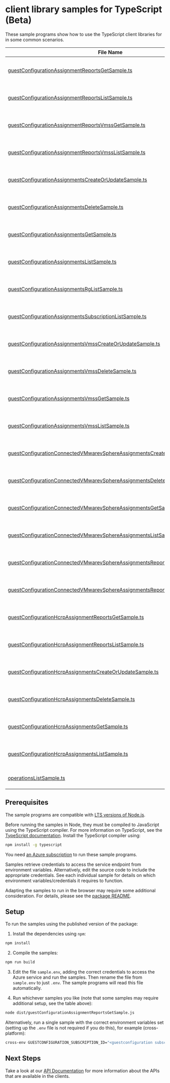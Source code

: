 # client library samples for TypeScript (Beta)

These sample programs show how to use the TypeScript client libraries for in some common scenarios.

| **File Name**                                                                                                                                         | **Description**                                                                                                                                                                                                                                                                          |
| ----------------------------------------------------------------------------------------------------------------------------------------------------- | ---------------------------------------------------------------------------------------------------------------------------------------------------------------------------------------------------------------------------------------------------------------------------------------- |
| [guestConfigurationAssignmentReportsGetSample.ts][guestconfigurationassignmentreportsgetsample]                                                       | Get a report for the guest configuration assignment, by reportId. x-ms-original-file: specification/guestconfiguration/resource-manager/Microsoft.GuestConfiguration/stable/2022-01-25/examples/getGuestConfigurationAssignmentReportById.json                                           |
| [guestConfigurationAssignmentReportsListSample.ts][guestconfigurationassignmentreportslistsample]                                                     | List all reports for the guest configuration assignment, latest report first. x-ms-original-file: specification/guestconfiguration/resource-manager/Microsoft.GuestConfiguration/stable/2022-01-25/examples/listAllGuestConfigurationAssignmentReports.json                              |
| [guestConfigurationAssignmentReportsVmssGetSample.ts][guestconfigurationassignmentreportsvmssgetsample]                                               | Get a report for the VMSS guest configuration assignment, by reportId. x-ms-original-file: specification/guestconfiguration/resource-manager/Microsoft.GuestConfiguration/stable/2022-01-25/examples/getVMSSGuestConfigurationAssignmentReportById.json                                  |
| [guestConfigurationAssignmentReportsVmssListSample.ts][guestconfigurationassignmentreportsvmsslistsample]                                             | List all reports for the VMSS guest configuration assignment, latest report first. x-ms-original-file: specification/guestconfiguration/resource-manager/Microsoft.GuestConfiguration/stable/2022-01-25/examples/listAllVMSSGuestConfigurationAssignmentReports.json                     |
| [guestConfigurationAssignmentsCreateOrUpdateSample.ts][guestconfigurationassignmentscreateorupdatesample]                                             | Creates an association between a VM and guest configuration x-ms-original-file: specification/guestconfiguration/resource-manager/Microsoft.GuestConfiguration/stable/2022-01-25/examples/createOrUpdateGuestConfigurationAssignment.json                                                |
| [guestConfigurationAssignmentsDeleteSample.ts][guestconfigurationassignmentsdeletesample]                                                             | Delete a guest configuration assignment x-ms-original-file: specification/guestconfiguration/resource-manager/Microsoft.GuestConfiguration/stable/2022-01-25/examples/deleteGuestConfigurationAssignment.json                                                                            |
| [guestConfigurationAssignmentsGetSample.ts][guestconfigurationassignmentsgetsample]                                                                   | Get information about a guest configuration assignment x-ms-original-file: specification/guestconfiguration/resource-manager/Microsoft.GuestConfiguration/stable/2022-01-25/examples/getGuestConfigurationAssignment.json                                                                |
| [guestConfigurationAssignmentsListSample.ts][guestconfigurationassignmentslistsample]                                                                 | List all guest configuration assignments for a virtual machine. x-ms-original-file: specification/guestconfiguration/resource-manager/Microsoft.GuestConfiguration/stable/2022-01-25/examples/listGuestConfigurationAssignments.json                                                     |
| [guestConfigurationAssignmentsRgListSample.ts][guestconfigurationassignmentsrglistsample]                                                             | List all guest configuration assignments for a resource group. x-ms-original-file: specification/guestconfiguration/resource-manager/Microsoft.GuestConfiguration/stable/2022-01-25/examples/listRGGuestConfigurationAssignments.json                                                    |
| [guestConfigurationAssignmentsSubscriptionListSample.ts][guestconfigurationassignmentssubscriptionlistsample]                                         | List all guest configuration assignments for a subscription. x-ms-original-file: specification/guestconfiguration/resource-manager/Microsoft.GuestConfiguration/stable/2022-01-25/examples/listSubGuestConfigurationAssignments.json                                                     |
| [guestConfigurationAssignmentsVmssCreateOrUpdateSample.ts][guestconfigurationassignmentsvmsscreateorupdatesample]                                     | Creates an association between a VMSS and guest configuration x-ms-original-file: specification/guestconfiguration/resource-manager/Microsoft.GuestConfiguration/stable/2022-01-25/examples/createOrUpdateGuestConfigurationVMSSAssignment.json                                          |
| [guestConfigurationAssignmentsVmssDeleteSample.ts][guestconfigurationassignmentsvmssdeletesample]                                                     | Delete a guest configuration assignment for VMSS x-ms-original-file: specification/guestconfiguration/resource-manager/Microsoft.GuestConfiguration/stable/2022-01-25/examples/deleteGuestConfigurationVMSSAssignment.json                                                               |
| [guestConfigurationAssignmentsVmssGetSample.ts][guestconfigurationassignmentsvmssgetsample]                                                           | Get information about a guest configuration assignment for VMSS x-ms-original-file: specification/guestconfiguration/resource-manager/Microsoft.GuestConfiguration/stable/2022-01-25/examples/getVMSSGuestConfigurationAssignment.json                                                   |
| [guestConfigurationAssignmentsVmssListSample.ts][guestconfigurationassignmentsvmsslistsample]                                                         | List all guest configuration assignments for VMSS. x-ms-original-file: specification/guestconfiguration/resource-manager/Microsoft.GuestConfiguration/stable/2022-01-25/examples/listVMSSGuestConfigurationAssignments.json                                                              |
| [guestConfigurationConnectedVMwarevSphereAssignmentsCreateOrUpdateSample.ts][guestconfigurationconnectedvmwarevsphereassignmentscreateorupdatesample] | Creates an association between a Connected VM Sphere machine and guest configuration x-ms-original-file: specification/guestconfiguration/resource-manager/Microsoft.GuestConfiguration/stable/2022-01-25/examples/createOrUpdateGuestConfigurationConnectedVMwarevSphereAssignment.json |
| [guestConfigurationConnectedVMwarevSphereAssignmentsDeleteSample.ts][guestconfigurationconnectedvmwarevsphereassignmentsdeletesample]                 | Delete a guest configuration assignment x-ms-original-file: specification/guestconfiguration/resource-manager/Microsoft.GuestConfiguration/stable/2022-01-25/examples/deleteGuestConfigurationConnectedVMwarevSphereAssignment.json                                                      |
| [guestConfigurationConnectedVMwarevSphereAssignmentsGetSample.ts][guestconfigurationconnectedvmwarevsphereassignmentsgetsample]                       | Get information about a guest configuration assignment x-ms-original-file: specification/guestconfiguration/resource-manager/Microsoft.GuestConfiguration/stable/2022-01-25/examples/getGuestConfigurationConnectedVMwarevSphereAssignment.json                                          |
| [guestConfigurationConnectedVMwarevSphereAssignmentsListSample.ts][guestconfigurationconnectedvmwarevsphereassignmentslistsample]                     | List all guest configuration assignments for an ARC machine. x-ms-original-file: specification/guestconfiguration/resource-manager/Microsoft.GuestConfiguration/stable/2022-01-25/examples/listGuestConfigurationConnectedVMwarevSphereAssignments.json                                  |
| [guestConfigurationConnectedVMwarevSphereAssignmentsReportsGetSample.ts][guestconfigurationconnectedvmwarevsphereassignmentsreportsgetsample]         | Get a report for the guest configuration assignment, by reportId. x-ms-original-file: specification/guestconfiguration/resource-manager/Microsoft.GuestConfiguration/stable/2022-01-25/examples/getGuestConfigurationConnectedVMwarevSphereAssignmentReportById.json                     |
| [guestConfigurationConnectedVMwarevSphereAssignmentsReportsListSample.ts][guestconfigurationconnectedvmwarevsphereassignmentsreportslistsample]       | List all reports for the guest configuration assignment, latest report first. x-ms-original-file: specification/guestconfiguration/resource-manager/Microsoft.GuestConfiguration/stable/2022-01-25/examples/listAllGuestConfigurationConnectedVMwarevSphereAssignmentsReports.json       |
| [guestConfigurationHcrpAssignmentReportsGetSample.ts][guestconfigurationhcrpassignmentreportsgetsample]                                               | Get a report for the guest configuration assignment, by reportId. x-ms-original-file: specification/guestconfiguration/resource-manager/Microsoft.GuestConfiguration/stable/2022-01-25/examples/getGuestConfigurationHCRPAssignmentReportById.json                                       |
| [guestConfigurationHcrpAssignmentReportsListSample.ts][guestconfigurationhcrpassignmentreportslistsample]                                             | List all reports for the guest configuration assignment, latest report first. x-ms-original-file: specification/guestconfiguration/resource-manager/Microsoft.GuestConfiguration/stable/2022-01-25/examples/listAllGuestConfigurationHCRPAssignmentReports.json                          |
| [guestConfigurationHcrpAssignmentsCreateOrUpdateSample.ts][guestconfigurationhcrpassignmentscreateorupdatesample]                                     | Creates an association between a ARC machine and guest configuration x-ms-original-file: specification/guestconfiguration/resource-manager/Microsoft.GuestConfiguration/stable/2022-01-25/examples/createOrUpdateGuestConfigurationHCRPAssignment.json                                   |
| [guestConfigurationHcrpAssignmentsDeleteSample.ts][guestconfigurationhcrpassignmentsdeletesample]                                                     | Delete a guest configuration assignment x-ms-original-file: specification/guestconfiguration/resource-manager/Microsoft.GuestConfiguration/stable/2022-01-25/examples/deleteGuestConfigurationHCRPAssignment.json                                                                        |
| [guestConfigurationHcrpAssignmentsGetSample.ts][guestconfigurationhcrpassignmentsgetsample]                                                           | Get information about a guest configuration assignment x-ms-original-file: specification/guestconfiguration/resource-manager/Microsoft.GuestConfiguration/stable/2022-01-25/examples/getGuestConfigurationHCRPAssignment.json                                                            |
| [guestConfigurationHcrpAssignmentsListSample.ts][guestconfigurationhcrpassignmentslistsample]                                                         | List all guest configuration assignments for an ARC machine. x-ms-original-file: specification/guestconfiguration/resource-manager/Microsoft.GuestConfiguration/stable/2022-01-25/examples/listGuestConfigurationHCRPAssignments.json                                                    |
| [operationsListSample.ts][operationslistsample]                                                                                                       | Lists all of the available GuestConfiguration REST API operations. x-ms-original-file: specification/guestconfiguration/resource-manager/Microsoft.GuestConfiguration/stable/2022-01-25/examples/listOperations.json                                                                     |

## Prerequisites

The sample programs are compatible with [LTS versions of Node.js](https://github.com/nodejs/release#release-schedule).

Before running the samples in Node, they must be compiled to JavaScript using the TypeScript compiler. For more information on TypeScript, see the [TypeScript documentation][typescript]. Install the TypeScript compiler using:

```bash
npm install -g typescript
```

You need [an Azure subscription][freesub] to run these sample programs.

Samples retrieve credentials to access the service endpoint from environment variables. Alternatively, edit the source code to include the appropriate credentials. See each individual sample for details on which environment variables/credentials it requires to function.

Adapting the samples to run in the browser may require some additional consideration. For details, please see the [package README][package].

## Setup

To run the samples using the published version of the package:

1. Install the dependencies using `npm`:

```bash
npm install
```

2. Compile the samples:

```bash
npm run build
```

3. Edit the file `sample.env`, adding the correct credentials to access the Azure service and run the samples. Then rename the file from `sample.env` to just `.env`. The sample programs will read this file automatically.

4. Run whichever samples you like (note that some samples may require additional setup, see the table above):

```bash
node dist/guestConfigurationAssignmentReportsGetSample.js
```

Alternatively, run a single sample with the correct environment variables set (setting up the `.env` file is not required if you do this), for example (cross-platform):

```bash
cross-env GUESTCONFIGURATION_SUBSCRIPTION_ID="<guestconfiguration subscription id>" GUESTCONFIGURATION_RESOURCE_GROUP="<guestconfiguration resource group>" node dist/guestConfigurationAssignmentReportsGetSample.js
```

## Next Steps

Take a look at our [API Documentation][apiref] for more information about the APIs that are available in the clients.

[guestconfigurationassignmentreportsgetsample]: https://github.com/Azure/azure-sdk-for-js/blob/main/sdk/guestconfiguration/arm-guestconfiguration/samples/v1-beta/typescript/src/guestConfigurationAssignmentReportsGetSample.ts
[guestconfigurationassignmentreportslistsample]: https://github.com/Azure/azure-sdk-for-js/blob/main/sdk/guestconfiguration/arm-guestconfiguration/samples/v1-beta/typescript/src/guestConfigurationAssignmentReportsListSample.ts
[guestconfigurationassignmentreportsvmssgetsample]: https://github.com/Azure/azure-sdk-for-js/blob/main/sdk/guestconfiguration/arm-guestconfiguration/samples/v1-beta/typescript/src/guestConfigurationAssignmentReportsVmssGetSample.ts
[guestconfigurationassignmentreportsvmsslistsample]: https://github.com/Azure/azure-sdk-for-js/blob/main/sdk/guestconfiguration/arm-guestconfiguration/samples/v1-beta/typescript/src/guestConfigurationAssignmentReportsVmssListSample.ts
[guestconfigurationassignmentscreateorupdatesample]: https://github.com/Azure/azure-sdk-for-js/blob/main/sdk/guestconfiguration/arm-guestconfiguration/samples/v1-beta/typescript/src/guestConfigurationAssignmentsCreateOrUpdateSample.ts
[guestconfigurationassignmentsdeletesample]: https://github.com/Azure/azure-sdk-for-js/blob/main/sdk/guestconfiguration/arm-guestconfiguration/samples/v1-beta/typescript/src/guestConfigurationAssignmentsDeleteSample.ts
[guestconfigurationassignmentsgetsample]: https://github.com/Azure/azure-sdk-for-js/blob/main/sdk/guestconfiguration/arm-guestconfiguration/samples/v1-beta/typescript/src/guestConfigurationAssignmentsGetSample.ts
[guestconfigurationassignmentslistsample]: https://github.com/Azure/azure-sdk-for-js/blob/main/sdk/guestconfiguration/arm-guestconfiguration/samples/v1-beta/typescript/src/guestConfigurationAssignmentsListSample.ts
[guestconfigurationassignmentsrglistsample]: https://github.com/Azure/azure-sdk-for-js/blob/main/sdk/guestconfiguration/arm-guestconfiguration/samples/v1-beta/typescript/src/guestConfigurationAssignmentsRgListSample.ts
[guestconfigurationassignmentssubscriptionlistsample]: https://github.com/Azure/azure-sdk-for-js/blob/main/sdk/guestconfiguration/arm-guestconfiguration/samples/v1-beta/typescript/src/guestConfigurationAssignmentsSubscriptionListSample.ts
[guestconfigurationassignmentsvmsscreateorupdatesample]: https://github.com/Azure/azure-sdk-for-js/blob/main/sdk/guestconfiguration/arm-guestconfiguration/samples/v1-beta/typescript/src/guestConfigurationAssignmentsVmssCreateOrUpdateSample.ts
[guestconfigurationassignmentsvmssdeletesample]: https://github.com/Azure/azure-sdk-for-js/blob/main/sdk/guestconfiguration/arm-guestconfiguration/samples/v1-beta/typescript/src/guestConfigurationAssignmentsVmssDeleteSample.ts
[guestconfigurationassignmentsvmssgetsample]: https://github.com/Azure/azure-sdk-for-js/blob/main/sdk/guestconfiguration/arm-guestconfiguration/samples/v1-beta/typescript/src/guestConfigurationAssignmentsVmssGetSample.ts
[guestconfigurationassignmentsvmsslistsample]: https://github.com/Azure/azure-sdk-for-js/blob/main/sdk/guestconfiguration/arm-guestconfiguration/samples/v1-beta/typescript/src/guestConfigurationAssignmentsVmssListSample.ts
[guestconfigurationconnectedvmwarevsphereassignmentscreateorupdatesample]: https://github.com/Azure/azure-sdk-for-js/blob/main/sdk/guestconfiguration/arm-guestconfiguration/samples/v1-beta/typescript/src/guestConfigurationConnectedVMwarevSphereAssignmentsCreateOrUpdateSample.ts
[guestconfigurationconnectedvmwarevsphereassignmentsdeletesample]: https://github.com/Azure/azure-sdk-for-js/blob/main/sdk/guestconfiguration/arm-guestconfiguration/samples/v1-beta/typescript/src/guestConfigurationConnectedVMwarevSphereAssignmentsDeleteSample.ts
[guestconfigurationconnectedvmwarevsphereassignmentsgetsample]: https://github.com/Azure/azure-sdk-for-js/blob/main/sdk/guestconfiguration/arm-guestconfiguration/samples/v1-beta/typescript/src/guestConfigurationConnectedVMwarevSphereAssignmentsGetSample.ts
[guestconfigurationconnectedvmwarevsphereassignmentslistsample]: https://github.com/Azure/azure-sdk-for-js/blob/main/sdk/guestconfiguration/arm-guestconfiguration/samples/v1-beta/typescript/src/guestConfigurationConnectedVMwarevSphereAssignmentsListSample.ts
[guestconfigurationconnectedvmwarevsphereassignmentsreportsgetsample]: https://github.com/Azure/azure-sdk-for-js/blob/main/sdk/guestconfiguration/arm-guestconfiguration/samples/v1-beta/typescript/src/guestConfigurationConnectedVMwarevSphereAssignmentsReportsGetSample.ts
[guestconfigurationconnectedvmwarevsphereassignmentsreportslistsample]: https://github.com/Azure/azure-sdk-for-js/blob/main/sdk/guestconfiguration/arm-guestconfiguration/samples/v1-beta/typescript/src/guestConfigurationConnectedVMwarevSphereAssignmentsReportsListSample.ts
[guestconfigurationhcrpassignmentreportsgetsample]: https://github.com/Azure/azure-sdk-for-js/blob/main/sdk/guestconfiguration/arm-guestconfiguration/samples/v1-beta/typescript/src/guestConfigurationHcrpAssignmentReportsGetSample.ts
[guestconfigurationhcrpassignmentreportslistsample]: https://github.com/Azure/azure-sdk-for-js/blob/main/sdk/guestconfiguration/arm-guestconfiguration/samples/v1-beta/typescript/src/guestConfigurationHcrpAssignmentReportsListSample.ts
[guestconfigurationhcrpassignmentscreateorupdatesample]: https://github.com/Azure/azure-sdk-for-js/blob/main/sdk/guestconfiguration/arm-guestconfiguration/samples/v1-beta/typescript/src/guestConfigurationHcrpAssignmentsCreateOrUpdateSample.ts
[guestconfigurationhcrpassignmentsdeletesample]: https://github.com/Azure/azure-sdk-for-js/blob/main/sdk/guestconfiguration/arm-guestconfiguration/samples/v1-beta/typescript/src/guestConfigurationHcrpAssignmentsDeleteSample.ts
[guestconfigurationhcrpassignmentsgetsample]: https://github.com/Azure/azure-sdk-for-js/blob/main/sdk/guestconfiguration/arm-guestconfiguration/samples/v1-beta/typescript/src/guestConfigurationHcrpAssignmentsGetSample.ts
[guestconfigurationhcrpassignmentslistsample]: https://github.com/Azure/azure-sdk-for-js/blob/main/sdk/guestconfiguration/arm-guestconfiguration/samples/v1-beta/typescript/src/guestConfigurationHcrpAssignmentsListSample.ts
[operationslistsample]: https://github.com/Azure/azure-sdk-for-js/blob/main/sdk/guestconfiguration/arm-guestconfiguration/samples/v1-beta/typescript/src/operationsListSample.ts
[apiref]: https://learn.microsoft.com/javascript/api/@azure/arm-guestconfiguration?view=azure-node-preview
[freesub]: https://azure.microsoft.com/free/
[package]: https://github.com/Azure/azure-sdk-for-js/tree/main/sdk/guestconfiguration/arm-guestconfiguration/README.md
[typescript]: https://www.typescriptlang.org/docs/home.html
